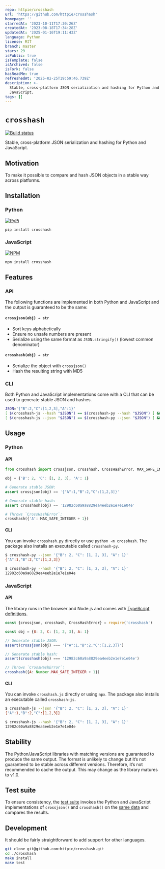 ```yaml
---
repo: httpie/crosshash
url: 'https://github.com/httpie/crosshash'
homepage: ''
starredAt: '2023-10-11T17:30:26Z'
createdAt: '2023-08-18T17:34:28Z'
updatedAt: '2025-01-16T19:11:43Z'
language: Python
license: MIT
branch: master
stars: 29
isPublic: true
isTemplate: false
isArchived: false
isFork: false
hasReadMe: true
refreshedAt: '2025-02-25T19:59:46.739Z'
description: >-
  Stable, cross-platform JSON serialization and hashing for Python and
  JavaScript.
tags: []
---
```


# `crosshash`

[![Build status](https://github.com/httpie/crosshash/workflows/test/badge.svg)](https://github.com/httpie/crosshash/actions)

Stable, cross-platform JSON serialization and hashing for Python and JavaScript.

## Motivation

To make it possible to compare and hash JSON objects in a stable way across platforms.

## Installation

### Python

[![PyPi](https://badge.fury.io/py/crosshash.svg)](https://pypi.python.org/pypi/crosshash)

```bash
pip install crosshash
```

### JavaScript

[![NPM](https://badge.fury.io/js/crosshash.svg)](https://www.npmjs.com/package/crosshash)

```bash
npm install crosshash
```

## Features


### API
The following functions are implemented in both Python and JavaScript and the output is guaranteed to be the same:

#### `crossjson(obj) → str`

- Sort keys alphabetically
- Ensure no unsafe numbers are present 
- Serialize using the same format as `JSON.stringify()` (lowest common denominator)

#### `crosshash(obj) → str`

- Serialize the object with `crossjson()`
- Hash the resulting string with MD5


### CLI

Both Python and JavaScript implementations come with a CLI that can be used to generate stable JSON and hashes.

```bash
JSON='{"B":2,"C":[1,2,3],"A":1}'
[ $(crosshash-js --hash "$JSON") == $(crosshash-py --hash "$JSON") ] && echo 'It’s a match!'
[ $(crosshash-js --json "$JSON") == $(crosshash-py --json "$JSON") ] && echo 'It’s a match!'
```


## Usage

### Python

#### API

```python
from crosshash import crossjson, crosshash, CrossHashError, MAX_SAFE_INTEGER

obj = {'B': 2, 'C': [1, 2, 3], 'A': 1}

# Generate stable JSON:
assert crossjson(obj) == '{"A":1,"B":2,"C":[1,2,3]}'  

# Generate stable hash:
assert crosshash(obj) == '12982c60a9a8829ea4eeb2e1e7e1e04e'

# Throws `CrossHashError`:
crosshash({'A': MAX_SAFE_INTEGER + 1})  
```

#### CLI

You can invoke `crosshash.py` directly or use `python -m crosshash`. The package also installs an executable called `crosshash-py`.

```bash
$ crosshash-py --json '{"B": 2, "C": [1, 2, 3], "A": 1}'
{"A":1,"B":2,"C":[1,2,3]}
```

```bash
$ crosshash-py --hash '{"B": 2, "C": [1, 2, 3], "A": 1}'
12982c60a9a8829ea4eeb2e1e7e1e04e
```


### JavaScript

#### API

The library runs in the browser and Node.js and comes with [TypeScript definitions](./crosshash.d.ts).

```javascript
const {crossjson, crosshash, CrossHashError} = require('crosshash')

const obj = {B: 2, C: [1, 2, 3], A: 1}

// Generate stable JSON:
assert(crossjson(obj) === '{"A":1,"B":2,"C":[1,2,3]}')

// Generate stable hash:
assert(crosshash(obj) === '12982c60a9a8829ea4eeb2e1e7e1e04e')

// Throws `CrossHashError`:
crosshash({A: Number.MAX_SAFE_INTEGER + 1}) 
```

#### CLI

You can invoke `crosshash.js` directly or using `npx`. The package also installs an executable called `crosshash-js`.

```bash
$ crosshash-js --json '{"B": 2, "C": [1, 2, 3], "A": 1}'
{"A":1,"B":2,"C":[1,2,3]}
```

```bash
$ crosshash-js --hash '{"B": 2, "C": [1, 2, 3], "A": 1}'
12982c60a9a8829ea4eeb2e1e7e1e04e
```

## Stability

The Python/JavaScript libraries with matching versions are guaranteed to produce the same output. The format is unlikely to change but it’s not guaranteed to be stable across different versions. Therefore, it’s not recommended to cache the output. This may change as the library matures to v1.0.



## Test suite

To ensure consistency, the [test suite](./tests) invokes the Python and JavaScript implementations of `crossjson()` and `crosshash()` on the [same data](./tests/cases.py) and compares the results.


## Development

It should be fairly straightforward to add support for other languages.

```bash
git clone git@github.com:httpie/crosshash.git
cd ./crosshash
make install
make test
```
